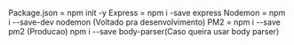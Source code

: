 Package.json = npm init -y
Express  = npm i -save express
Nodemon = npm i --save-dev nodemon (Voltado pra desenvolvimento)
PM2 = npm i --save pm2 (Producao)
npm i --save body-parser(Caso queira usar body parser)
